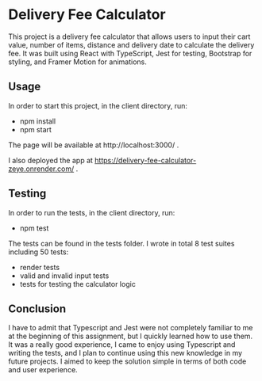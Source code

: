 # Delivery Fee Calculator

This project is a delivery fee calculator that allows users to input their cart value, number of items, distance and delivery date to calculate the delivery fee. It was built using React with TypeScript, Jest for testing, Bootstrap for styling, and Framer Motion for animations.

## Usage

In order to start this project, in the client directory, run:

- npm install
- npm start

The page will be available at http://localhost:3000/ .

I also deployed the app at https://delivery-fee-calculator-zeye.onrender.com/ .

## Testing

In order to run the tests, in the client directory, run:

- npm test

The tests can be found in the tests folder.
I wrote in total 8 test suites including 50 tests:

- render tests
- valid and invalid input tests
- tests for testing the calculator logic

## Conclusion

I have to admit that Typescript and Jest were not completely familiar to me at the beginning of this assignment, but I quickly learned how to use them. It was a really good experience, I came to enjoy using Typescript and writing the tests, and I plan to continue using this new knowledge in my future projects.
I aimed to keep the solution simple in terms of both code and user experience.